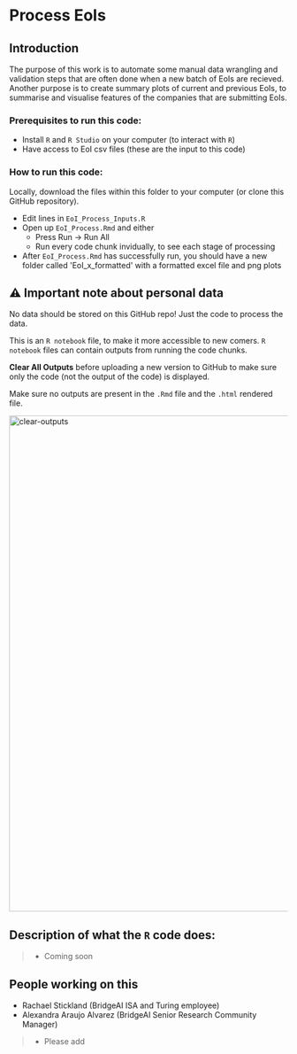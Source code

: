 # Process EoIs

## Introduction

The purpose of this work is to automate some manual data wrangling and validation steps that are often done when a new batch of EoIs are recieved. 
Another purpose is to create summary plots of current and previous EoIs, to summarise and visualise features of the companies that are submitting EoIs.

### Prerequisites to run this code:

 - Install `R` and `R Studio` on your computer (to interact with `R`)
 - Have access to EoI csv files (these are the input to this code)

### How to run this code:

Locally, download the files within this folder to your computer (or clone this GitHub repository).

- Edit lines in `EoI_Process_Inputs.R`
- Open up `EoI_Process.Rmd` and either
   - Press Run -> Run All
   - Run every code chunk invidually, to see each stage of processing
- After `EoI_Process.Rmd` has successfully run, you should have a new folder called 'EoI_x_formatted' with a formatted excel file and png plots   

## :warning: Important note about personal data 

No data should be stored on this GitHub repo! Just the code to process the data. 

This is an `R notebook` file, to make it more accessible to new comers. 
 `R notebook` files can contain outputs from running the code chunks. 
 
**Clear All Outputs** before uploading a new version to GitHub to make sure only the code (not the output of the code) is displayed. 

Make sure no outputs are present in the `.Rmd` file and the `.html` rendered file. 

<img width="896" alt="clear-outputs" src="https://github.com/user-attachments/assets/bc85f495-3b65-47c4-9861-9705b01bb10d">

## Description of what the `R` code does:
> - Coming soon

## People working on this
- Rachael Stickland (BridgeAI ISA and Turing employee)
- Alexandra Araujo Alvarez (BridgeAI Senior Research Community Manager)
> - Please add
